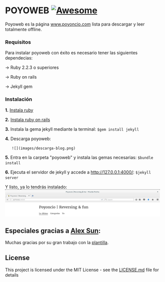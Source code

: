 

# POYOWEB [![Awesome](https://cdn.rawgit.com/sindresorhus/awesome/d7305f38d29fed78fa85652e3a63e154dd8e8829/media/badge.svg)](https://github.com/sindresorhus/awesome)

Poyoweb es la página www.poyoncio.com lista para descargar y leer totalmente offline. 

### Requisitos 

Para instalar poyoweb con éxito es necesario tener las siguientes dependecias:
    
-> Ruby 2.2.3 o superiores
    
-> Ruby on rails 
    
-> Jekyll gem 


### Instalación

  **1.** [Instala ruby](https://www.ruby-lang.org/es/documentation/installation/)  
  
  
  **2.** [Instala ruby on rails](http://www.rubyonrails.org.es/instala.html)
  
  
  **3.** Instala la gema jekyll mediante la terminal:
      ```
      $gem install jekyll
      ``` 
  
  
  **4.** Descarga poyoweb:
       
       ![](images/descarga-blog.png)
  
  
  
  **5.** Entra en la carpeta "poyoweb" y instala las gemas necesarias:
      ```
      $bundle install
      ``` 
  
  
  
  **6.** Ejecuta el servidor de jekyll y accede a  http://127.0.0.1:4000/: 
      ```
      $jekyll server 
      ```
      
      
Y listo, ya lo tendrás instalado:
![](images/captura-local.png)


## Especiales gracias a [Alex Sun](https://github.com/syaning):

Muchas gracias por su gran trabajo con la [plantilla](https://github.com/syaning/vida).



## License

This project is licensed under the MIT License - see the [LICENSE.md](LICENSE.md) file for details

